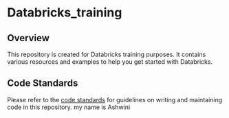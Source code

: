 # Databricks_training

## Overview
This repository is created for Databricks training purposes. It contains various resources and examples to help you get started with Databricks.

## Code Standards
Please refer to the [code standards](src/docs/code_standards.md) for guidelines on writing and maintaining code in this repository.
my name is Ashwini
